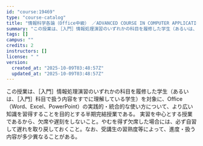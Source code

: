 ```yaml
---
id: "course:19469"
type: "course-catalog"
title: "情報科学各論（Office中級） ／ADVANCED COURSE IN COMPUTER APPLICATIONS"
summary: "この授業は、［入門］情報処理演習のいずれかの科目を履修した学生（あるいは、［入門］科目で扱う内容をすでに理解している学生）を対象に、Office（Word、Excel、PowerPoint）の実践的・統合的な使い方について、より広い知識を習…"
tags: []
campus: ""
credits: 2
instructors: []
license: " "
version:
  created_at: "2025-10-09T03:48:57Z"
  updated_at: "2025-10-09T03:48:57Z"
---
```


この授業は、［入門］情報処理演習のいずれかの科目を履修した学生（あるいは、［入門］科目で扱う内容をすでに理解している学生）を対象に、Office（Word、Excel、PowerPoint）の実践的・統合的な使い方について、より広い知識を習得することを目的とする半期完結授業である。 実習を中心とする授業であるから、欠席や遅刻をしないこと。やむを得ず欠席した場合には、必ず自習して遅れを取り戻しておくこと。なお、受講生の習熟度等によって、進度・扱う内容が多少異なることがある。
